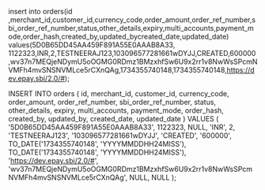 insert into orders(id ,merchant_id,customer_id,currency_code,order_amount,order_ref_number,sbi_order_ref_number,status,other_details,expiry,multi_accounts,payment_mode,order_hash,created_by,updated_bycreated_date,updated_date) values(5D0B65DD45AA459F891A55E0AAAB8A33,
1122323,INR,2,TESTNEERAJ123,103096577281661wDYJJ,CREATED,600000,wv37n7MEQjeNDymU5oOGMG0RDmz1BMzxhfSw6U9x2rr1v8NwWsSPcmNVMFh4mvSNSNVMLce5rCXnQAg,1734355740148,1734355740148,https://dev.epay.sbi/2.0/#);



INSERT INTO orders (
    id,
    merchant_id,
    customer_id,
    currency_code,
    order_amount,
    order_ref_number,
    sbi_order_ref_number,
    status,
    other_details,
    expiry,
    multi_accounts,
    payment_mode,
    order_hash,
    created_by,
    updated_by,
    created_date,
    updated_date
) 
VALUES (
    '5D0B65DD45AA459F891A55E0AAAB8A33', 
    1122323, 
    NULL, 
    'INR', 
    2, 
    'TESTNEERAJ123', 
    '103096577281661wDYJJ', 
    'CREATED', 
    '600000', 
    TO_DATE('1734355740148', 'YYYYMMDDHH24MISS'), 
    TO_DATE('1734355740148', 'YYYYMMDDHH24MISS'), 
    'https://dev.epay.sbi/2.0/#',
    'wv37n7MEQjeNDymU5oOGMG0RDmz1BMzxhfSw6U9x2rr1v8NwWsSPcmNVMFh4mvSNSNVMLce5rCXnQAg',
    NULL,
    NULL
);
